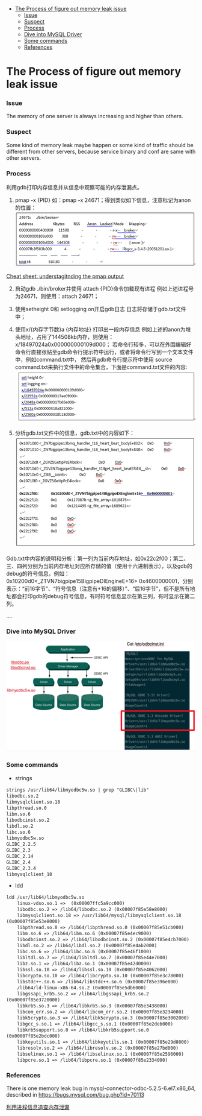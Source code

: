 <!-- MarkdownTOC -->

- [The Process of figure out memory leak issue](#the-process-of-figure-out-memory-leak-issue)
  - [Issue](#issue)
  - [Suspect](#suspect)
  - [Process](#process)
  - [Dive into MySQL Driver](#dive-into-mysql-driver)
  - [Some commands](#some-commands)
  - [References](#references)

<!-- /MarkdownTOC -->
# The Process of figure out memory leak issue
### Issue
The memory of one server is always increasing and higher than others.

### Suspect
Some kind of memory leak maybe happen or some kind of traffic should be different from other servers, because service binary and conf are same with other servers.

### Process
利用gdb打印内存信息并从信息中观察可能的内存泄漏点。

1. pmap -x {PID}
如：pmap -x 24671；得到类似如下信息，注意标记为anon的位置：
![memory_1](../images/2018/memory_1.png)


[Cheat sheet: understagitnding the pmap output](https://www.software-architect.net/blog/article/date/2015/07/03/cheat-sheet-understanding-the-pmap1-output.html)<br/>

2. 启动gdb ./bin/broker并使用 attach {PID}命令加载现有进程
例如上述进程号为24671，则使用：attach 24671；

3. 使用setheight 0和 setlogging on开启gdb日志
日志将存储于gdb.txt文件中；

4. 使用x/{内存字节数}a {内存地址} 打印出一段内存信息
例如上述的anon为堆头地址，占用了144508kb内存，则使用：x/18497024a0x000000000109d000；
若命令行较多，可以在外围编辑好命令行直接张贴至gdb命令行提示符中运行，或者将命令行写到一个文本文件中，例如command.txt中，
然后再gdb命令行提示符中使用 source command.txt来执行文件中的命令集合，下面是command.txt文件的内容:
![memory_2](../images/2018/memory_2.png)

5. 分析gdb.txt文件中的信息，gdb.txt中的内容如下：
![memory_3](../images/2018/memory_3.png)

Gdb.txt中内容的说明和分析：第一列为当前内存地址，如0x22c2f00；第二、三、四列分别为当前内存地址对应所存储的值（使用十六进制表示），以及gdb的debug的符号信息，例如：0x10200d0<_ZTVN7bigpipe15BigpipeDIEngineE+16> 0x4600000001，分别表示：“前16字节”、“符号信息（注意有+16的偏移）”、“后16字节”，但不是所有地址都会打印gdb的debug符号信息，有时符号信息显示在第三列，有时显示在第二列。

....
### Dive into MySQL Driver

![mysql_odbc_driver](../images/2018/mysql_odbc_driver.png)<br/>


### Some commands
* strings<br/>

```
strings /usr/lib64/libmyodbc5w.so | grep "GLIBC\|lib"
libodbc.so.2
libmysqlclient.so.18
libpthread.so.0
libm.so.6
libodbcinst.so.2
libdl.so.2
libc.so.6
libmyodbc5w.so
GLIBC_2.2.5
GLIBC_2.3
GLIBC_2.14
GLIBC_2.4
GLIBC_2.3.4
libmysqlclient_18
```

* ldd
```
ldd /usr/lib64/libmyodbc5w.so
    linux-vdso.so.1 =>  (0x00007ffc5a9cc000)
    libodbc.so.2 => /lib64/libodbc.so.2 (0x00007f85e58e8000)
    libmysqlclient.so.18 => /usr/lib64/mysql/libmysqlclient.so.18 (0x00007f85e53e8000)
    libpthread.so.0 => /lib64/libpthread.so.0 (0x00007f85e51cb000)
    libm.so.6 => /lib64/libm.so.6 (0x00007f85e4ec9000)
    libodbcinst.so.2 => /lib64/libodbcinst.so.2 (0x00007f85e4cb7000)
    libdl.so.2 => /lib64/libdl.so.2 (0x00007f85e4ab2000)
    libc.so.6 => /lib64/libc.so.6 (0x00007f85e46f1000)
    libltdl.so.7 => /lib64/libltdl.so.7 (0x00007f85e44e7000)
    libz.so.1 => /lib64/libz.so.1 (0x00007f85e42d0000)
    libssl.so.10 => /lib64/libssl.so.10 (0x00007f85e4062000)
    libcrypto.so.10 => /lib64/libcrypto.so.10 (0x00007f85e3c78000)
    libstdc++.so.6 => /lib64/libstdc++.so.6 (0x00007f85e396e000)
    /lib64/ld-linux-x86-64.so.2 (0x00007f85e5db6000)
    libgssapi_krb5.so.2 => /lib64/libgssapi_krb5.so.2 (0x00007f85e3720000)
    libkrb5.so.3 => /lib64/libkrb5.so.3 (0x00007f85e3438000)
    libcom_err.so.2 => /lib64/libcom_err.so.2 (0x00007f85e3234000)
    libk5crypto.so.3 => /lib64/libk5crypto.so.3 (0x00007f85e3002000)
    libgcc_s.so.1 => /lib64/libgcc_s.so.1 (0x00007f85e2deb000)
    libkrb5support.so.0 => /lib64/libkrb5support.so.0 (0x00007f85e2bdc000)
    libkeyutils.so.1 => /lib64/libkeyutils.so.1 (0x00007f85e29d8000)
    libresolv.so.2 => /lib64/libresolv.so.2 (0x00007f85e27bd000)
    libselinux.so.1 => /lib64/libselinux.so.1 (0x00007f85e2596000)
    libpcre.so.1 => /lib64/libpcre.so.1 (0x00007f85e2334000)
```

### References
There is one memory leak bug in mysql-connector-odbc-5.2.5-6.el7.x86_64,
described in https://bugs.mysql.com/bug.php?id=70113
<br/>

[利用进程信息追查内存泄漏](https://blog.csdn.net/baidu_mtc/article/details/50504608)

<br/>


<br/>


<br/>


<br/>


<br/>
